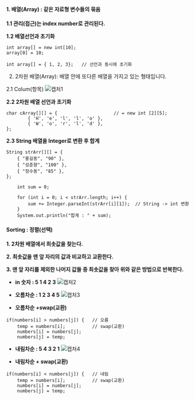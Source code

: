 #### **1. 배열(Array) :** 같은 자료형 변수들의 묶음

**1.1 관리(접근)는 index number로 관리된다.**

**1.2 배열선언과 초기화**

```
int array[] = new int[10];
array[0] = 10;
		 	
int array[] = { 1, 2, 3};	// 선언과 동시에 초기화
```

2. 2차원 배열(Array): 배열 안에 또다른 배열을 가지고 있는 형태입니다.

2.1 Colum(항목) 
![캡처1](https://user-images.githubusercontent.com/83902559/131346343-eac1a247-a86a-4d38-8771-680f5b1a3828.PNG)

**2.2 2차원 배열 선언과 초기화**

```
char cArray[][] = {		                // = new int [2][5];
		{ 'H', 'e', 'l', 'l', 'o' },
		{ 'W', 'o', 'r', 'l', 'd' },
};
```

**2.3 String 배열을 Integer로 변환 후 합계**

```
String strArr[][] = {
	{ "홍길동", "90" },
	{ "성춘향", "100" },
	{ "정수동", "85" },
};
		
	int sum = 0;
		
	for (int i = 0; i < strArr.length; i++) {
		sum += Integer.parseInt(strArr[i][1]);	// String -> int 변환
	}
	System.out.println("합계 : " + sum);
  ```
  
  #### **Sorting : 정렬(선택)**
  
**1. 2차원 배열에서 최솟값을 찾는다.**

**2. 최솟값을 맨 앞 자리의 값과 비교하고 교환한다.**

**3. 맨 앞 자리를 제외한 나머지 값들 중 최솟값을 찾아 위와 같은 방법으로 반복한다.**

- **in 숫자 : 5 1 4 2 3**
![캡처2](https://user-images.githubusercontent.com/83902559/131347083-b4d736d0-94f8-4e90-a03c-2024371ff919.PNG)

- **오름차순 : 1 2 3 4 5**
![캡처3](https://user-images.githubusercontent.com/83902559/131347122-7ff01d16-2a87-4637-84a2-452fd6d6b8ce.PNG)

- **오름차순 +swap(교환)**
```
if(numbers[i] > numbers[j]) {  	// 오름
	temp = numbers[i];			// swap(교환)
	numbers[i] = numbers[j];
	numbers[j] = temp;
```

- **내림차순  : 5 4 3 2 1**
![캡처4](https://user-images.githubusercontent.com/83902559/131347277-8c02478c-bba2-4404-a683-ba16acdad0a1.PNG)

- **내림차순 + swap(교환)**
```
if(numbers[i] < numbers[j]) {  	// 내림
	temp = numbers[i];			// swap(교환)
	numbers[i] = numbers[j];
	numbers[j] = temp;
```


